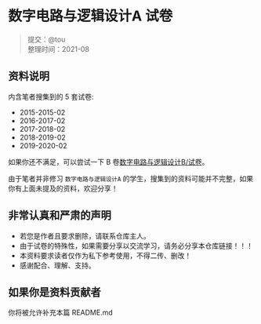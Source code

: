 # 数字电路与逻辑设计A 试卷

> 提交：@tou  
> 整理时间：2021-08

## 资料说明

内含笔者搜集到的 5 套试卷:

- 2015-2015-02
- 2016-2017-02
- 2017-2018-02
- 2018-2019-02
- 2019-2020-02

如果你还不满足，可以尝试一下 B 卷[数字电路与逻辑设计B/试卷](../../数字电路与逻辑设计B/试卷)。

由于笔者并非修习 `数字电路与逻辑设计A` 的学生，搜集到的资料可能并不完整，如果你有上面未提及的资料，欢迎分享！

## 非常认真和严肃的声明

- 若您是作者且要求删除，请联系仓库主人。
- 由于试卷的特殊性，如果需要分享以交流学习，请务必分享本仓库链接！！！
- 本资料要求读者仅作为私下参考使用，不得二传、删改！
- 感谢配合、理解、支持。

## 如果你是资料贡献者

你将被允许补充本篇 README.md